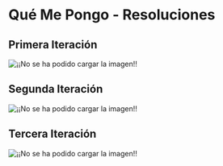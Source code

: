 # Qué Me Pongo - Resoluciones

## Primera Iteración
![¡¡No se ha podido cargar la imagen!!](http://www.plantuml.com/plantuml/png/RO_1JiCm38RlUGghvwuIF01Qb1LfKbch5IxSGeYAfRIPtFI4U7TIF3EXSed-_FvjVzxFoL9Qng1SiFCC7VdftNug07Z6IpnuDY3bpse-sUG9RO3nAbRJn109tFfsX9F3oyRllLlo7CAeldZLRRuiD3Rv8H9QSA9os4_B-5lYOF_IrUTZUoxXU7gyAgERLtreIz36r7sRJUaLP3wgRdG9ZJxbjwegWM7KdmHE2KZ48E9Dn8ga61fsXCD7sZr0SLVyEKV9XsESk1tnRxzWRelt1UEfVIuiO_W6)

## Segunda Iteración
![¡¡No se ha podido cargar la imagen!!](http://www.plantuml.com/plantuml/png/nLFHhjem37tFLrWybObRQVk0gziL9Y4nG7GyR6ycX2vIsrGcrQHD-_UbIOm8HNkzBwdjSt9oRAjlLujaXxOHii7h5JuR8ZmRsfFgplX70C0ttPkb2WMmBXcBNz4gqjX06mFF96mTPJp7j3ID8P3ZkIVTITrZyr2lb1oSB6aZHaGvDwT6IKNZezdavNbAOXFPnCq3iKmyP7S69iJ4r7-OljVihcEFrwfJX75wsLpyZMDzdt7MofPEhpQaxysmWvkb6maaHuwikg6zGO5O7VUhmtftMC1w-oL6PR7vKInt2oZASbNjN97lSbEXxTMcMC2csBepptCs4znxXkui40Sr1oSEs98VIx2pMLTExL1yBvQZzd5R75PLAd_izCLGgpm_3httdshedJj34s3TNHu1YSrlF1kdYgUh9PGMWdo5BbNWrIzu8YtTyf6iOlLiFe5OFuNAy4HQPFT-UIBzDo4_crzT_XezYbXz8Lt_j2-lCFiuIpOjE0cqoE3zFh_F6vo2dsPXSy-kXGq9Dd-7VPYnspYuVEXT1ymKRmuRskOV)

## Tercera Iteración
![¡¡No se ha podido cargar la imagen!!](http://www.plantuml.com/plantuml/png/nLJBRjim4BphAmYVb28Mq7v045Ls0GDEObWDYlP6Ksk5g4GAAoe5wlRVknH5nunP-913BXAvEpix73vkUyFH36sJY8RtFVki4NcbSOEWAdv866DVPQSNu0BCqCG6xxW1bBnXxJGOaSXRWjYldHQwqSY4_MvGAY4xWeNn4iH0j2XrOZFFMbOCIDAk0G5eEwTdxQyYI2ydFTCLGnU1fFH4JnGT2hq47qr8Jwnu0TMW0FdaRNgL_9rCVn-p2oAhDT6HBkCd9x82BOUmGlWHWK4DxJ7bWENZPhbTFMolsUh-opGgylMFVF5mpVAYM9OF5FIrVddEWEKwlsRh_9w-MPPvCMuT8q8gmz0FQZ_O-O6Nv0mQAzQhajYs-VTyORaVx_FjiWpf7vNSQsnXn4_sT-El73fIf_4iiLBxrmd1cz-yqiJATxr1BWnpz2MdAR33yIZi-GwbuBZXQC2tIA_YUTyfaYzSnqZ6hyXlw575dHO_trb8qSYM7pVJG4jjkHcGsz2-qTomfw65YbTKGX30FHV0Ii1dAQI-0mCQTQDhARIbSOHCxmmeUs5LPM4A-Z5kI4MVbWQbgfcG0z4UfSGvSo66Ry3D4-0RwK-Oyitgu6vpPs_S54qlIF6xzHODFVGQ5x1gUGrg9ADS4ZxrBAlqBvNTC3TDfkWSPVravZTizd4MF0Y9ctZOXF3FGBpUN_JpvAUPk-3njkCRvuyHcm-TJNoOUQdJvSg6ZkHxMF9osCVCdnlc8adKPbVjJ4ukdGbF6CLThfvRfsa9uTc8rmNwe-t2tVNE1GQzWcGDx4tsFxvRAXdQvXy0)